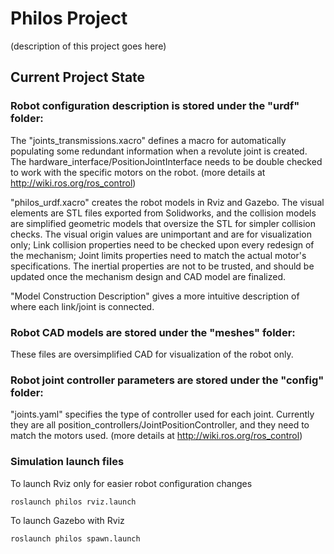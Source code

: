 # Philos Project

(description of this project goes here)

## Current Project State

### Robot configuration description is stored under the "urdf" folder:

The "joints_transmissions.xacro" defines a macro for automatically populating some redundant information when a revolute joint is created. The hardware_interface/PositionJointInterface needs to be double checked to work with the specific motors on the robot. (more details at http://wiki.ros.org/ros_control)

"philos_urdf.xacro" creates the robot models in Rviz and Gazebo. The visual elements are STL files exported from Solidworks, and the collision models are simplified geometric models that oversize the STL for simpler collision checks. The visual origin values are unimportant and are for visualization only; Link collision properties need to be checked upon every redesign of the mechanism; Joint limits properties need to match the actual motor's specifications. The inertial properties are not to be trusted, and should be updated once the mechanism design and CAD model are finalized.

"Model Construction Description" gives a more intuitive description of where each link/joint is connected.

### Robot CAD models are stored under the "meshes" folder:

These files are oversimplified CAD for visualization of the robot only.

### Robot joint controller parameters are stored under the "config" folder:

"joints.yaml" specifies the type of controller used for each joint. Currently they are all position_controllers/JointPositionController, and they need to match the motors used. (more details at http://wiki.ros.org/ros_control)

### Simulation launch files

To launch Rviz only for easier robot configuration changes

```bash
roslaunch philos rviz.launch
```

To launch Gazebo with Rviz
```bash
roslaunch philos spawn.launch
```
